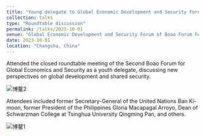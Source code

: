 ```yaml
---
title: "Young delegate to Global Economic Development and Security Forum of Boao Forum For Asia, GEDS"
collection: talks
type: "Roundtable discussion"
permalink: /talks/2023-10-01
venue: "Global Economic Development and Security Forum of Boao Forum For Asia"
date: 2023-10-01
location: "Changsha, China"
---
```


Attended the closed roundtable meeting of the Second Boao Forum for Global Economics and Security as a youth delegate, discussing new perspectives on global development and shared security. 

![博鳌2](https://github.com/minyao-huang/minyao-huang.github.io/assets/172588600/1f42235a-f6d9-4871-a282-84a6bfeb0f2e)

Attendees included former Secretary-General of the United Nations Ban Ki-moon, former President of the Philippines Gloria Macapagal Arroyo, Dean of Schwarzman College at Tsinghua University Qingming Pan, and others.

![博鳌1](https://github.com/minyao-huang/minyao-huang.github.io/assets/172588600/dd5d5f05-7739-4763-a8e0-693ad70fc17a)

